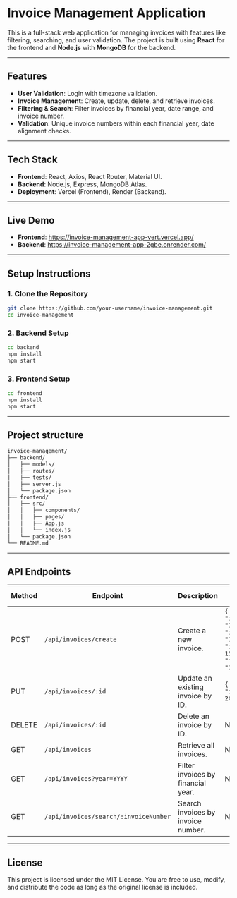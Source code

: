 # Invoice Management Application

This is a full-stack web application for managing invoices with features like filtering, searching, and user validation. The project is built using **React** for the frontend and **Node.js** with **MongoDB** for the backend.

---

## **Features**
- **User Validation**:  Login with timezone validation.
- **Invoice Management**: Create, update, delete, and retrieve invoices.
- **Filtering & Search**: Filter invoices by financial year, date range, and invoice number.
- **Validation**: Unique invoice numbers within each financial year, date alignment checks.

---

## **Tech Stack**
- **Frontend**: React, Axios, React Router, Material UI.
- **Backend**: Node.js, Express, MongoDB Atlas.
- **Deployment**: Vercel (Frontend), Render (Backend).

---

## **Live Demo**
- **Frontend**: https://invoice-management-app-vert.vercel.app/
- **Backend**: https://invoice-management-app-2gbe.onrender.com/

---

## **Setup Instructions**

### **1. Clone the Repository**
```bash
git clone https://github.com/your-username/invoice-management.git
cd invoice-management
```

### **2. Backend Setup**

```bash
cd backend
npm install
npm start
```

### **3. Frontend Setup**

```bash
cd frontend
npm install
npm start
```

---

## **Project structure**

```bash
invoice-management/
├── backend/
│   ├── models/
│   ├── routes/
│   ├── tests/
│   ├── server.js
│   └── package.json
├── frontend/
│   ├── src/
│   │   ├── components/
│   │   ├── pages/
│   │   ├── App.js
│   │   └── index.js
│   └── package.json
└── README.md
```

---

## **API Endpoints**

| Method | Endpoint                          | Description                                   | Request Body Example                                                                 |
|--------|-----------------------------------|-----------------------------------------------|--------------------------------------------------------------------------------------|
| POST   | `/api/invoices/create`             | Create a new invoice.                         | `{ "invoiceNumber": "INV001", "invoiceDate": "2024-12-01", "invoiceAmount": 1500, "financialYear": "2024-2025" }` |
| PUT    | `/api/invoices/:id`                | Update an existing invoice by ID.             | `{ "invoiceAmount": 2000 }`                                                          |
| DELETE | `/api/invoices/:id`                | Delete an invoice by ID.                      | None                                                                                 |
| GET    | `/api/invoices`                    | Retrieve all invoices.                        | None                                                                                 |
| GET    | `/api/invoices?year=YYYY`          | Filter invoices by financial year.            | None                                                                                 |
| GET    | `/api/invoices/search/:invoiceNumber` | Search invoices by invoice number.          | None                                                                                 |

---

## **License**
This project is licensed under the MIT License.
You are free to use, modify, and distribute the code as long as the original license is included.

